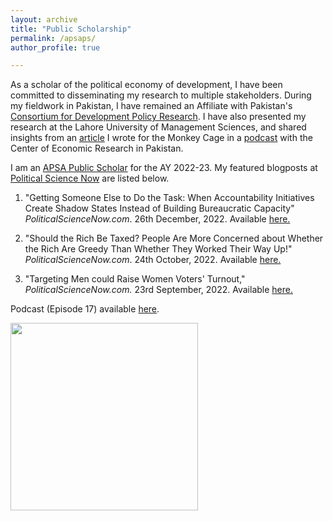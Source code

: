 ```yaml
---
layout: archive
title: "Public Scholarship"
permalink: /apsaps/
author_profile: true

---
```


As a scholar of the political economy of development, I have been committed to disseminating my research to multiple stakeholders. During my fieldwork in
Pakistan, I have remained an Affiliate with Pakistan's [Consortium for Development Policy Research](https://cdpr.org.pk/fellows_affiliates/shahbano-ijaz/).
I have also presented my research at the Lahore University of Management Sciences, and shared insights from an [article](https://www.washingtonpost.com/politics/2021/05/21/what-would-persuade-south-asians-get-vaccinated-against-covid-19/)
I wrote for the Monkey Cage in a [podcast](https://www.cerp.org.pk/pages/podcasts) with the Center of Economic Research in Pakistan. 

I am an [APSA Public Scholar](https://www.cambridge.org/core/journals/political-science-today/article/meet-the-20222023-public-scholars/C67306488995FB92972F34124ABC627E) for the AY 2022-23. My featured blogposts at [Political Science Now](https://politicalsciencenow.com) are listed below. 

1. "Getting Someone Else to Do the Task: When Accountability Initiatives Create Shadow States Instead of Building Bureaucratic Capacity" *PoliticalScienceNow.com*. 26th December, 2022. Available [here.](https://politicalsciencenow.com/getting-someone-else-to-do-the-task-when-accountability-initiatives-create-shadow-states-instead-of-building-bureaucratic-capacity/) 

2. "Should the Rich Be Taxed? People Are More Concerned about Whether the Rich Are Greedy Than Whether They Worked Their Way Up!" *PoliticalScienceNow.com*. 24th October, 2022. Available [here.](https://politicalsciencenow.com/should-the-rich-be-taxed-people-are-more-concerned-about-whether-the-rich-are-greedy-than-whether-they-worked-their-way-up/)

3. "Targeting Men could Raise Women Voters' Turnout," *PoliticalScienceNow.com.* 23rd September, 2022. Available [here.](https://politicalsciencenow.com/targeting-men-could-raise-women-voters-turnout/) 

Podcast (Episode 17) available [here](https://www.youtube.com/watch?v=vy-aQz7RjnU&feature=youtu.be).


<a href="https://user-images.githubusercontent.com/39137491/172979011-0c696ba7-d7a7-4241-9b0c-a4396c6b07a2.jpg"><img src="https://user-images.githubusercontent.com/39137491/172979011-0c696ba7-d7a7-4241-9b0c-a4396c6b07a2.jpg" width=300>
